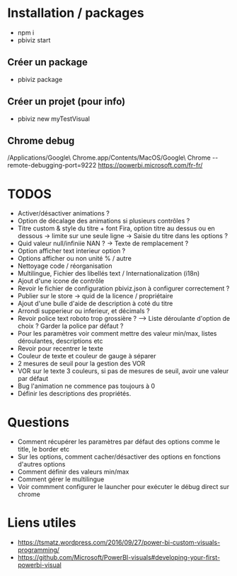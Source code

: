 # Installation / packages
- npm i
- pbiviz start

## Créer un package
- pbiviz package

## Créer un projet (pour info)
- pbiviz new myTestVisual

## Chrome debug
/Applications/Google\ Chrome.app/Contents/MacOS/Google\ Chrome --remote-debugging-port=9222
https://powerbi.microsoft.com/fr-fr/

# TODOS
- Activer/désactiver animations ?
- Option de décalage des animations si plusieurs contrôles ?
- Titre custom & style du titre + font Fira, option titre au dessus ou en dessous -> limite sur une seule ligne -> Saisie du titre dans les options ?
- Quid valeur null/infiniie NAN ? -> Texte de remplacement ?
- Option afficher text interieur option ?
- Options afficher ou non unité % / autre
- Nettoyage code / réorganisation
- Multilingue, Fichier des libellés text / Internationalization (i18n)
- Ajout d'une icone de contrôle
- Revoir le fichier de configuration pbiviz.json à configurer correctement ?
- Publier sur le store -> quid de la licence / propriétaire
- Ajout d'une bulle d'aide de description à coté du titre
- Arrondi supperieur ou inferieur, et décimals ?
- Revoir police text roboto trop grossière ? --> Liste déroulante d'option de choix ? Garder la police par défaut ?
- Pour les paramètres voir comment mettre des valeur min/max, listes déroulantes, descriptions etc
- Revoir pour recentrer le texte
- Couleur de texte et couleur de gauge à séparer
- 2 mesures de seuil pour la gestion des VOR
- VOR sur le texte 3 couleurs, si pas de mesures de seuil, avoir une valeur par défaut
- Bug l'animation ne commence pas toujours à 0
- Définir les descriptions des propriétés.

# Questions

- Comment récupérer les paramètres par défaut des options comme le title, le border etc
- Sur les options, comment cacher/désactiver des options en fonctions d'autres options
- Comment définir des valeurs min/max
- Comment gérer le multilingue
- Voir commment configurer le launcher pour exécuter le débug direct sur chrome

# Liens utiles
- https://tsmatz.wordpress.com/2016/09/27/power-bi-custom-visuals-programming/
- https://github.com/Microsoft/PowerBI-visuals#developing-your-first-powerbi-visual
